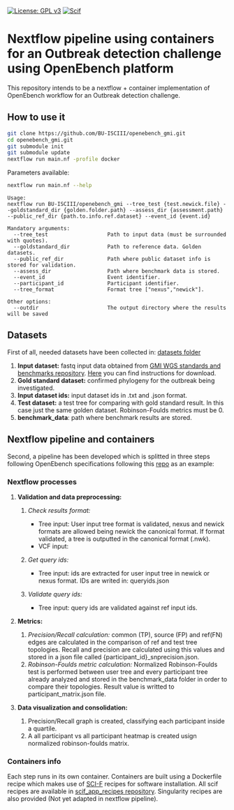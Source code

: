 [![License: GPL v3](https://img.shields.io/badge/License-GPL%20v3-blue.svg)](https://www.gnu.org/licenses/gpl-3.0) [![Scif](https://img.shields.io/badge/Filesystem-Scientific-brightgreen.svg)](https://sci-f.github.io)

# Nextflow pipeline using containers for an Outbreak detection challenge using OpenEbench platform

This repository intends to be a nextflow + container implementation of OpenEbench workflow for an Outbreak detection challenge. 
## How to use it

```Bash
git clone https://github.com/BU-ISCIII/openebench_gmi.git
cd openebench_gmi.git
git submodule init
git submodule update
nextflow run main.nf -profile docker 
```
Parameters available:
```Bash
nextflow run main.nf --help
```

```
Usage:
nextflow run BU-ISCIII/openebench_gmi --tree_test {test.newick.file} --goldstandard_dir {golden.folder.path} --assess_dir {assessment.path} --public_ref_dir {path.to.info.ref.dataset} --event_id {event.id}

Mandatory arguments:
  --tree_test                   Path to input data (must be surrounded with quotes).
  --goldstandard_dir            Path to reference data. Golden datasets.
  --public_ref_dir              Path where public dataset info is stored for validation.
  --assess_dir                  Path where benchmark data is stored.
  --event_id                    Event identifier.
  --participant_id              Participant identifier.
  --tree_format                 Format tree ["nexus","newick"].

Other options:
  --outdir                      The output directory where the results will be saved
```


## Datasets
First of all, needed datasets have been collected in: [datasets folder](datasets)

1. **Input dataset:** fastq input data obtained from [GMI WGS standards and benchmarks repository](https://github.com/globalmicrobialidentifier-WG3/datasets). [Here](datasets/inputDataset/Readme.me) you can find instructions for download.
2. **Gold standard dataset:** confirmed phylogeny for the outbreak being investigated.
3. **Input dataset ids:** input dataset ids in .txt and .json format.
4. **Test dataset:** a test tree for comparing with gold standard result. In this case just the same golden dataset. Robinson-Foulds metrics must be 0.
5. **benchmark_data**: path where benchmark results are stored.

## Nextflow pipeline and containers
Second, a pipeline has been developed which is splitted in three steps following OpenEbench specifications following this [repo](https://github.com/inab/opeb-submission) as an example:

### Nextflow processes
1. **Validation and data preprocessing:**
   1. *Check results format:* 
      - Tree input: User input tree format is validated, nexus and newick formats are allowed being newick the canonical format. If format validated, a tree is outputted in the canonical format (.nwk).
      - VCF input:
    
   2. *Get query ids:* 
      - Tree input: ids are extracted for user input tree in newick or nexus format. IDs are writed in: queryids.json 
    
   3. *Validate query ids:* 
      - Tree input: query ids are validated against ref input ids.

2. **Metrics:**
   1. *Precision/Recall calculation:* common (TP), source (FP) and ref(FN) edges are calculated in the comparison of ref and test tree topologies. Recall and precision are calculated using this values and stored in a json file called {participant_id}_snprecision.json.
   2. *Robinson-Foulds metric calculation:* Normalized Robinson-Foulds test is performed between user tree and every participant tree already analyzed and stored in the benchmark_data folder in order to compare their topologies. Result value is writted to participant_matrix.json file.
  
3. **Data visualization and consolidation:**
   1. Precision/Recall graph is created, classifying each participant inside a quartile.
   2. A all participant vs all participant heatmap is created usign normalized robinson-foulds matrix.

### Containers info

Each step runs in its own container. Containers are built using a Dockerfile recipe which makes use of [SCI-F](https://sci-f.github.io/) recipes for software installation. All scif recipes are available in [scif_app_recipes repository](https://github.com/BU-ISCIII/scif_app_recipes). Singularity recipes are also provided (Not yet adapted in nextflow pipeline).
